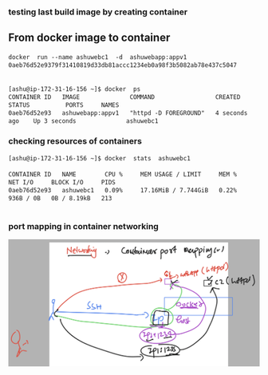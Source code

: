 ### testing last build image by creating container 

## From docker image to container 

```
docker  run --name ashuwebc1  -d  ashuwebapp:appv1 
0aeb76d52e9379f31410819d33db81accc1234eb0a98f3b5082ab78e437c5047


[ashu@ip-172-31-16-156 ~]$ docker  ps
CONTAINER ID   IMAGE              COMMAND                 CREATED          STATUS          PORTS     NAMES
0aeb76d52e93   ashuwebapp:appv1   "httpd -D FOREGROUND"   4 seconds ago    Up 3 seconds              ashuwebc1

```

### checking resources of containers 

```
[ashu@ip-172-31-16-156 ~]$ docker  stats  ashuwebc1

CONTAINER ID   NAME        CPU %     MEM USAGE / LIMIT     MEM %     NET I/O     BLOCK I/O     PIDS
0aeb76d52e93   ashuwebc1   0.09%     17.16MiB / 7.744GiB   0.22%     936B / 0B   0B / 8.19kB   213


```

### port mapping in container networking 

<img src="portm.png">

